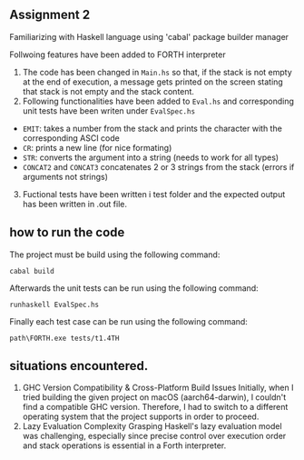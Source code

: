## Assignment 2

Familiarizing with Haskell language using 'cabal' package builder manager

Follwoing features have been added to FORTH interpreter

1.  The code has been changed in `Main.hs` so that, if the stack is not empty at the end of execution,  a message gets printed on the screen stating that stack is not empty and the stack content.
2. Following functionalities have been added to `Eval.hs` and corresponding unit tests have been writen under `EvalSpec.hs`
  * `EMIT`: takes a number from the stack and prints the character with the corresponding ASCI code
  * `CR`: prints a new line (for nice formating)
  * `STR`: converts the argument into a string (needs to work for all types)
  * `CONCAT2` and `CONCAT3` concatenates 2 or 3 strings from the stack (errors if arguments not strings)

3. Fuctional tests have been written i test folder and the expected output has been written in .out file. 

## how to run the code
The project must be build using the following command:
```
cabal build
```
Afterwards the unit tests can be run using the following command:
```
runhaskell EvalSpec.hs
```
Finally each test case can be run using the following command: 
```
path\FORTH.exe tests/t1.4TH 
```

## situations encountered.

1. GHC Version Compatibility & Cross-Platform Build Issues
Initially, when I tried building the given project on macOS (aarch64-darwin), I couldn't find a compatible GHC version. Therefore, I had to switch to a different operating system that the project supports in order to proceed.
2. Lazy Evaluation Complexity
Grasping Haskell's lazy evaluation model was challenging, especially since precise control over execution order and stack operations is essential in a Forth interpreter.
